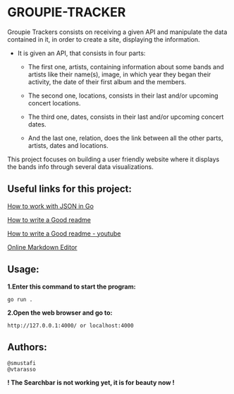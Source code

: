 # GROUPIE-TRACKER

Groupie Trackers consists on receiving a given API and manipulate the data contained in it, in order to create a site, displaying the information.

* It is given an API, that consists in four parts:

    * The first one, artists, containing information about some bands and artists like their name(s), image, in which year they began their activity, the date of their first album and the members.

    * The second one, locations, consists in their last and/or upcoming concert locations.

    * The third one, dates, consists in their last and/or upcoming concert dates.

    * And the last one, relation, does the link between all the other parts, artists, dates and locations.

This project focuses on building a user friendly website where it displays the bands info through several data visualizations.


## Useful links for this project:
[How to work with JSON in Go](https://golangify.com/json)

[How to write a Good readme](https://readme.so/editor)

[How to write a Good readme - youtube](https://www.youtube.com/watch?v=NXNf9aYTCZ0)

[Online Markdown Editor](https://dillinger.io/)

## Usage:

**1.Enter this command to start the program:**

    go run .

**2.Open the web browser and go to:**

    http://127.0.0.1:4000/ or localhost:4000
    

## Authors:
    @smustafi
    @vtarasso


**! The Searchbar is not working yet, it is for beauty now !**
